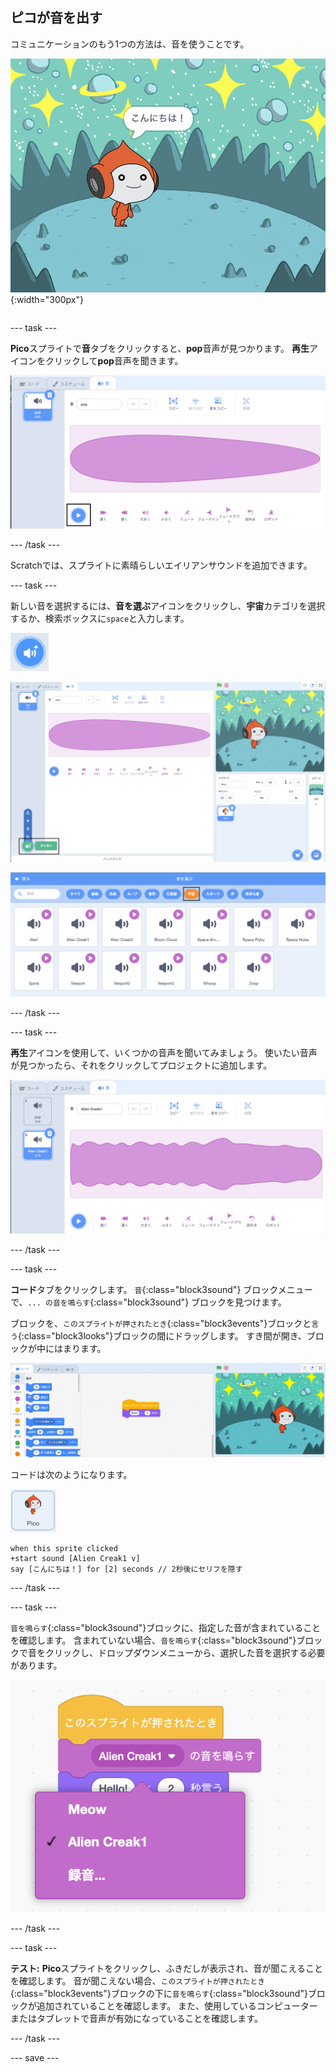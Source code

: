 ## ピコが音を出す

<div style="display: flex; flex-wrap: wrap">
<div style="flex-basis: 200px; flex-grow: 1; margin-right: 15px;">
コミュニケーションのもう1つの方法は、音を使うことです。
</div>
<div>

![Picoスプライトが「こんにちは！」と言う](images/pico-step2.png){:width="300px"}

</div>
</div>

--- task ---

**Pico**スプライトで**音**タブをクリックすると、**pop**音声が見つかります。 **再生**アイコンをクリックして**pop**音声を聞きます。

![「音」タブでpop音声を再生します。](images/pico-sound-play.png)

--- /task ---

Scratchでは、スプライトに素晴らしいエイリアンサウンドを追加できます。

--- task ---

新しい音を選択するには、**音を選ぶ**アイコンをクリックし、**宇宙**カテゴリを選択するか、検索ボックスに`space`と入力します。

![「音を選ぶ」アイコン。](images/sound-button.png)

![「音を選択」がハイライトされたScratchエディタ。](images/pico-choose-sound.png)

![サウンドライブラリの「宇宙」カテゴリ。](images/pico-space-category.png)

--- /task ---

--- task ---

**再生**アイコンを使用して、いくつかの音声を聞いてみましょう。 使いたい音声が見つかったら、それをクリックしてプロジェクトに追加します。

![「音」タブでpop音声の下にサンプル音 (Alien Creak1) が表示されている。](images/pico-inserted-sound.png)

--- /task ---

--- task ---

**コード**タブをクリックします。 `音`{:class="block3sound"} ブロックメニューで、`... の音を鳴らす`{:class="block3sound"} ブロックを見つけます。

ブロックを、`このスプライトが押されたとき`{:class="block3events"}ブロックと`言う`{:class="block3looks"}ブロックの間にドラッグします。 すき間が開き、ブロックが中にはまります。

![「音を鳴らす」ブロックが2つのブロックの間に追加される様子。](images/pico-insert-block.gif)

コードは次のようになります。

![Pico スプライト。](images/pico-sprite.png)

```blocks3
when this sprite clicked
+start sound [Alien Creak1 v] 
say [こんにちは！] for [2] seconds // 2秒後にセリフを隠す
```

--- /task ---

--- task ---

`音を鳴らす`{:class="block3sound"}ブロックに、指定した音が含まれていることを確認します。 含まれていない場合、`音を鳴らす`{:class="block3sound"}ブロックで音をクリックし、ドロップダウンメニューから、選択した音を選択する必要があります。

![「音を鳴らす」ブロック内で、ドロップダウンメニューからAlien Creak1音声をクリックする。](images/pico-sound-menu.png)

--- /task ---

--- task ---

**テスト:** **Pico**スプライトをクリックし、ふきだしが表示され、音が聞こえることを確認します。 音が聞こえない場合、`このスプライトが押されたとき`{:class="block3events"}ブロックの下に`音を鳴らす`{:class="block3sound"}ブロックが追加されていることを確認します。 また、使用しているコンピューターまたはタブレットで音声が有効になっていることを確認します。

--- /task ---

--- save ---

